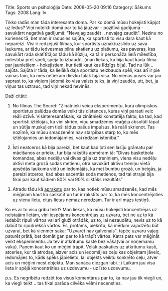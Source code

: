 Title: Sports un psiholoģija
Date: 2008-05-20 09:16
Category: Sākums
Tags: 2008
Lang: lv

Tikko radās man tāda interesanta doma. Par ko domā mūsu hokejisti kāpjot uz ledus? Viņi noteikti domā par to kā jāuzvar - pozitīvā gadījumā - savukārrt negatīvā gadījumā: "Nevajag zaudēt .. nevajag zaudēt". Nezinu no kurienes tā, bet man ir radusies sajūta, ka sportisti to visu dara kaut kā nepareizi. Visi ir redzējuši filmas, kur sportists uznāk/uzslido uz sava laukuma, ar tādu iedvesmas pilnu skatienu uz plašumu, kas paveras, kas savukārt rada skatītītājos tādu kā ilūziju, ka tā ir personāža lielā mīlestība, mīlestība pret spēli, spēja to izbaudīt. (man liekas, ka bija kaut kāda filma par jauniešiem - hokejistiem, kur tieši kaut kas līdzīgs bija). Tad nu lūk .. sajūta. Sajūta ir tāda, ka lielākā daļa sportistu neizbauda spēli, kas arī ir pie vainas tam, ka mēs netiekam diezko tālāk tajā visā. No vienas puses var jau saprast to, ka viņiem jādomā ko visa valsts teiks, ja viņi zaudēs, utt, bet, ja viņus tas uztrauc, tad viņi nekad nevinēs.

Daži citāti:

1. No filmas The Secret: "Zinātnieki veica  eksperimentu, kurā olimpiskos sportistus palūdza domās veikt tās distances,  kuras viņi parasti veic reāli dzīvē. Visinteresantākais, ka zinātnieki  konstatēja faktu, ka tad, kad sportisti iztēlojās, ka viņi skrien, viņu  smadzenes reaģēja absolūti tāpat un sūtīja muskuļiem tieši tādus pašus impulsus,  kā reāli skrienot. Tas nozīmē, ka mūsu smadzenēm nav starpības starp to, ko mēs  iztēlojamies un iedomājamies, vai redzam īstenībā."

2. Īsti neatceros kā bija pareizi, bet kaut kad ļoti sen lasīju grāmatu par mācīšanos ar prieku, tur bija rakstīts apmēram tā: "Divas basketbola komandas, abas nedēļu vai divas gāja uz treniņiem, viena visu nedēļu aktīvi meta grozā sodas metienu, otra savukārt aktīvu treniņu vietā apsēdās laukuma vidū un iedomājās,  ka met bumbu grozā, un beigās,  ja pareizi atceros, kad abas sacentās soda metienos, tad tai otrajai bija tikai par kaut kādiem 80%  vai 90% sliktāks rezultāts"

3. Atradu tādu kā [aprakstu](http://searchengineland.com/080502-071909.php) par to, kas notiek mūsu smadzenēs, kad mēs mēģinam kaut ko saskatīt un tur ir rakstīts par to, ka mēs koncentrējoties uz vienu lietu, citas lietas nemaz neredzam. Tur ir arī mazs testiņš.

Ko es ar to visu gribu teikt?
Man liekas, ka mūsu hokejisti koncentrējas uz neīstajām  lietām, viņi iespējams koncentrējas uz uzvaru, bet ne uz to kā iedabūt ripuli vārtos vai arī gluži otrādāk, uz to, lai nezaudētu, nevis uz to kā dabūt to ripuli iekšā vārtos. Es, protams, piekrītu, ka mērķim vajadzētu būt uzvarai, bet kā vienmēr saka: "Uzvarēt nav galvenais", tāpēc uzvaru vajag paturēt prātā, bet domāt gan par to kā trāpīt vārtos. Katrs pats var mēģināt veikt eksperimentu. Ja tev ir atkritumu kaste bez vāka(vai ar noņemamu vāku). Paņem kaut ko un mēģini trāpīt. Vēlāk paskaties uz atkritumu kasti, atceries, kur tā atrodas, aizver acis un iedomājies ceļu kas objektam jāveic, iedomājies to, kāds spēks jāpielieto, lai objekts veiktu konkrēto ceļu, atver acis un mēģini mest objektu. Man sanāca diezgan labi. :) Laikam jau visa lieta ir spējā koncentrēties uz uzdevumu - uz īsto uzdevumu.

p.s. Es negribētu redzēt tos visus komentārus par to, ka nav jau tik viegli un, ka viegli teikt .. tas tikai parāda cilvēka vēlmi necensties.
